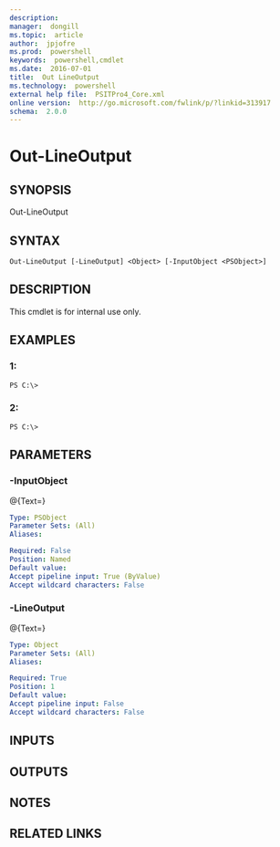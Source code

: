 ```yaml
---
description:  
manager:  dongill
ms.topic:  article
author:  jpjofre
ms.prod:  powershell
keywords:  powershell,cmdlet
ms.date:  2016-07-01
title:  Out LineOutput
ms.technology:  powershell
external help file:  PSITPro4_Core.xml
online version:  http://go.microsoft.com/fwlink/p/?linkid=313917
schema:  2.0.0
---
```



# Out-LineOutput
## SYNOPSIS
Out-LineOutput

## SYNTAX

```
Out-LineOutput [-LineOutput] <Object> [-InputObject <PSObject>]
```

## DESCRIPTION
This cmdlet is for internal use only.

## EXAMPLES

### 1:
```
PS C:\>
```

### 2:
```
PS C:\>
```

## PARAMETERS

### -InputObject
@{Text=}

```yaml
Type: PSObject
Parameter Sets: (All)
Aliases: 

Required: False
Position: Named
Default value: 
Accept pipeline input: True (ByValue)
Accept wildcard characters: False
```

### -LineOutput
@{Text=}

```yaml
Type: Object
Parameter Sets: (All)
Aliases: 

Required: True
Position: 1
Default value: 
Accept pipeline input: False
Accept wildcard characters: False
```

## INPUTS

## OUTPUTS

## NOTES

## RELATED LINKS

